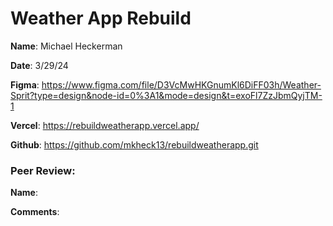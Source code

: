 # Weather App Rebuild

**Name**: Michael Heckerman

**Date**: 3/29/24

**Figma**: https://www.figma.com/file/D3VcMwHKGnumKl6DiFF03h/Weather-Sprit?type=design&node-id=0%3A1&mode=design&t=exoFl7ZzJbmQyjTM-1

**Vercel**: https://rebuildweatherapp.vercel.app/

**Github**: https://github.com/mkheck13/rebuildweatherapp.git

### Peer Review:
**Name**:

**Comments**:

  
